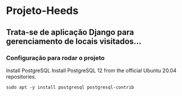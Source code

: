 # Projeto-Heeds 
## Trata-se de aplicação Django para gerenciamento de locais visitados...
### Configuração para rodar o projeto

Install PostgreSQL
Install PostgreSQL 12 from the official Ubuntu 20.04 repositories.

    sudo apt -y install postgresql postgresql-contrib

